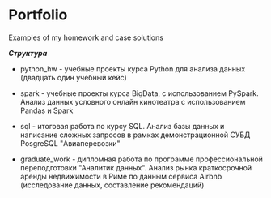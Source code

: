# Portfolio
Examples of my homework and case solutions


***Структура***

- python_hw - учебные проекты курса Python для анализа данных (двадцать один учебный кейс)

- spark - учебные проекты курса BigData, с использованием PySpark. Анализ данных условного онлайн кинотеатра с использованием Pandas и Spark

- sql - итоговая работа по курсу SQL. Анализ базы данных и написание сложных запросов в рамках демонстрационной СУБД PosgreSQL "Авиаперевозки"

- graduate_work - дипломная работа по программе профессиональной переподготовки "Аналитик данных".  Анализ рынка краткосрочной аренды недвижимости в Риме по данным сервиса Airbnb (исследование данных, составление рекомендаций)
